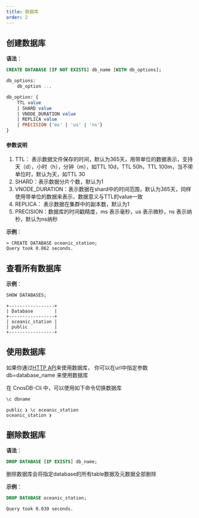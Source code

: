 ```yaml
---
title: 数据库
order: 2
---
```


## **创建数据库**

**语法**：
```sql
CREATE DATABASE [IF NOT EXISTS] db_name [WITH db_options];

db_options:
    db_option ...

db_option: {
    TTL value
    | SHARD value
    | VNODE_DURATION value
    | REPLICA value
    | PRECISION {'ms' | 'us' | 'ns'}
}
```

#### 参数说明

1. TTL： 表示数据文件保存的时间，默认为365天，用带单位的数据表示，支持天（d），小时（h），分钟（m），如TTL 10d，TTL 50h，TTL 100m，当不带单位时，默认为天，如TTL 30
2. SHARD：表示数据分片个数，默认为1
3. VNODE_DURATION：表示数据在shard中的时间范围，默认为365天，同样使用带单位的数据来表示，数据意义与TTL的value一致
4. REPLICA： 表示数据在集群中的副本数，默认为1
5. PRECISION：数据库的时间戳精度，ms 表示毫秒，us 表示微秒，ns 表示纳秒，默认为ns纳秒

**示例**：
```
> CREATE DATABASE oceanic_station;
Query took 0.062 seconds.
```

## 查看所有数据库
**示例**：

```sql
SHOW DATABASES;
```
    +-----------------+
    | Database        |
    +-----------------+
    | oceanic_station |
    | public          |
    +-----------------+
## **使用数据库**
如果你通过[HTTP API](../application/api.md)来使用数据库，
你可以在url中指定参数db=database_name 来使用数据库


在 CnosDB-Cli 中，可以使用如下命令切换数据库
```sql
\c dbname
```
    public ❯ \c oceanic_station
    oceanic_station ❯

## 删除数据库
**语法**：
```sql
DROP DATABASE [IF EXISTS] db_name;
```
删除数据库会将指定database的所有table数据及元数据全部删除

**示例**：
```sql
DROP DATABASE oceanic_station;
```
    Query took 0.030 seconds.

[//]: # (## **修改数据库参数**)
[//]: # (## **显示一个数据库的创建语句**)
[//]: # (## **查看数据库参数**)